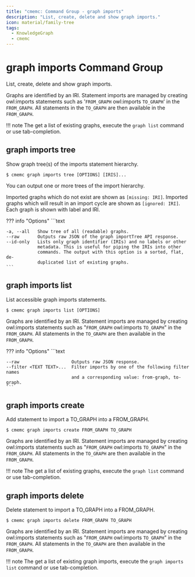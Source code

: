 ```yaml
---
title: "cmemc: Command Group - graph imports"
description: "List, create, delete and show graph imports."
icon: material/family-tree
tags:
  - KnowledgeGraph
  - cmemc
---
```

# graph imports Command Group
<!-- This file was generated - DO NOT CHANGE IT MANUALLY -->

List, create, delete and show graph imports.

Graphs are identified by an IRI. Statement imports are managed by creating owl:imports statements such as '`FROM_GRAPH` owl:imports `TO_GRAPH`' in the `FROM_GRAPH`. All statements in the `TO_GRAPH` are then available in the `FROM_GRAPH`.

!!! note
    The get a list of existing graphs, execute the `graph list` command or use tab-completion.



## graph imports tree

Show graph tree(s) of the imports statement hierarchy.

```shell-session title="Usage"
$ cmemc graph imports tree [OPTIONS] [IRIS]...
```




You can output one or more trees of the import hierarchy.

Imported graphs which do not exist are shown as `[missing: IRI]`. Imported graphs which will result in an import cycle are shown as `[ignored: IRI]`. Each graph is shown with label and IRI.



??? info "Options"
    ```text

    -a, --all   Show tree of all (readable) graphs.
    --raw       Outputs raw JSON of the graph importTree API response.
    --id-only   Lists only graph identifier (IRIs) and no labels or other
                metadata. This is useful for piping the IRIs into other
                commands. The output with this option is a sorted, flat, de-
                duplicated list of existing graphs.
    ```

## graph imports list

List accessible graph imports statements.

```shell-session title="Usage"
$ cmemc graph imports list [OPTIONS]
```




Graphs are identified by an IRI. Statement imports are managed by creating owl:imports statements such as "`FROM_GRAPH` owl:imports `TO_GRAPH`" in the `FROM_GRAPH`. All statements in the `TO_GRAPH` are then available in the `FROM_GRAPH`.



??? info "Options"
    ```text

    --raw                    Outputs raw JSON response.
    --filter <TEXT TEXT>...  Filter imports by one of the following filter names
                             and a corresponding value: from-graph, to-graph.
    ```

## graph imports create

Add statement to import a TO_GRAPH into a FROM_GRAPH.

```shell-session title="Usage"
$ cmemc graph imports create FROM_GRAPH TO_GRAPH
```




Graphs are identified by an IRI. Statement imports are managed by creating owl:imports statements such as "`FROM_GRAPH` owl:imports `TO_GRAPH`" in the `FROM_GRAPH`. All statements in the `TO_GRAPH` are then available in the `FROM_GRAPH`.

!!! note
    The get a list of existing graphs, execute the `graph list` command or use tab-completion.




## graph imports delete

Delete statement to import a TO_GRAPH into a FROM_GRAPH.

```shell-session title="Usage"
$ cmemc graph imports delete FROM_GRAPH TO_GRAPH
```




Graphs are identified by an IRI. Statement imports are managed by creating owl:imports statements such as "`FROM_GRAPH` owl:imports `TO_GRAPH`" in the `FROM_GRAPH`. All statements in the `TO_GRAPH` are then available in the `FROM_GRAPH`.

!!! note
    The get a list of existing graph imports, execute the `graph imports list` command or use tab-completion.




